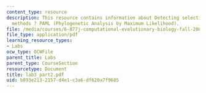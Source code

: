 ```yaml
---
content_type: resource
description: This resource contains information about Detecting selection ? likelihood
  methods ? PAML (Phylogenetic Analysis by Maximum Likelihood).
file: /media/courses/6-877j-computational-evolutionary-biology-fall-2005/b893e2132157d4e1c3a6df620a7f9685_lab3_part2.pdf
file_type: application/pdf
learning_resource_types:
- Labs
ocw_type: OCWFile
parent_title: Labs
parent_type: CourseSection
resourcetype: Document
title: lab3_part2.pdf
uid: b893e213-2157-d4e1-c3a6-df620a7f9685
---
```

